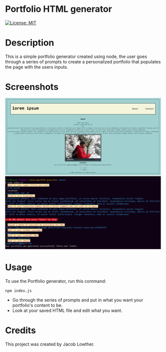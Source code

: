# Portfolio HTML generator

[![License: MIT](https://img.shields.io/badge/License-MIT-yellow.svg)](https://opensource.org/licenses/MIT)

# Description
This is a simple portfolio generator created using node, the user goes through a series of prompts to create a personalized portfolio that populates the page with the users inputs.

# Screenshots
![preview](assets/images/preview.png)
![preview](assets/images/preview2.png)

# Usage
To use the Portfolio generator, run this command:

    npm index.js

- Go through the series of prompts and put in what you want your portfolio's content to be.
- Look at your saved HTML file and edit what you want.

# Credits

This project was created by Jacob Lowther.